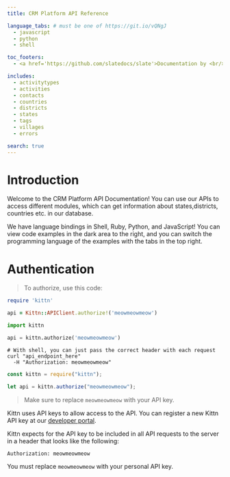 ```yaml
---
title: CRM Platform API Reference

language_tabs: # must be one of https://git.io/vQNgJ
  - javascript
  - python
  - shell

toc_footers:
  - <a href='https://github.com/slatedocs/slate'>Documentation by <br/>CRM Platform Developers</a>

includes:
  - activitytypes
  - activities
  - contacts
  - countries
  - districts
  - states
  - tags
  - villages
  - errors

search: true
---
```


# Introduction

Welcome to the CRM Platform API Documentation! You can use our APIs to access different modules, which can get information about states,districts, countries etc. in our database.

We have language bindings in Shell, Ruby, Python, and JavaScript! You can view code examples in the dark area to the right, and you can switch the programming language of the examples with the tabs in the top right.

# Authentication

> To authorize, use this code:

```ruby
require 'kittn'

api = Kittn::APIClient.authorize!('meowmeowmeow')
```

```python
import kittn

api = kittn.authorize('meowmeowmeow')
```

```shell
# With shell, you can just pass the correct header with each request
curl "api_endpoint_here"
  -H "Authorization: meowmeowmeow"
```

```javascript
const kittn = require("kittn");

let api = kittn.authorize("meowmeowmeow");
```

> Make sure to replace `meowmeowmeow` with your API key.

Kittn uses API keys to allow access to the API. You can register a new Kittn API key at our [developer portal](http://example.com/developers).

Kittn expects for the API key to be included in all API requests to the server in a header that looks like the following:

`Authorization: meowmeowmeow`

<aside class="notice">
You must replace <code>meowmeowmeow</code> with your personal API key.
</aside>
